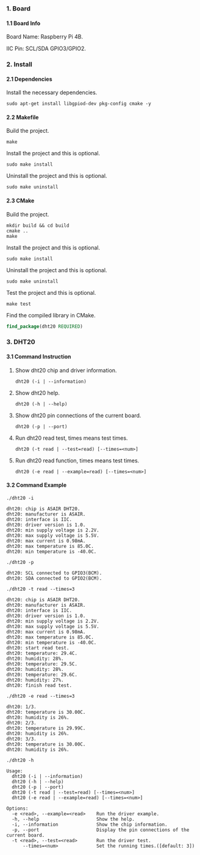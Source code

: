 ### 1. Board

#### 1.1 Board Info

Board Name: Raspberry Pi 4B.

IIC Pin: SCL/SDA GPIO3/GPIO2.

### 2. Install

#### 2.1 Dependencies

Install the necessary dependencies.

```shell
sudo apt-get install libgpiod-dev pkg-config cmake -y
```

#### 2.2 Makefile

Build the project.

```shell
make
```

Install the project and this is optional.

```shell
sudo make install
```

Uninstall the project and this is optional.

```shell
sudo make uninstall
```

#### 2.3 CMake

Build the project.

```shell
mkdir build && cd build 
cmake .. 
make
```

Install the project and this is optional.

```shell
sudo make install
```

Uninstall the project and this is optional.

```shell
sudo make uninstall
```

Test the project and this is optional.

```shell
make test
```

Find the compiled library in CMake. 

```cmake
find_package(dht20 REQUIRED)
```

### 3. DHT20

#### 3.1 Command Instruction

1. Show dht20 chip and driver information.

   ```shell
   dht20 (-i | --information)
   ```

2. Show dht20 help.

   ```shell
   dht20 (-h | --help)
   ```

3. Show dht20 pin connections of the current board.

   ```shell
   dht20 (-p | --port)
   ```

4. Run dht20 read test, times means test times. 

   ```shell
   dht20 (-t read | --test=read) [--times=<num>]
   ```

5. Run dht20 read function, times means test times.

   ```shell
   dht20 (-e read | --example=read) [--times=<num>]
   ```

#### 3.2 Command Example

```shell
./dht20 -i

dht20: chip is ASAIR DHT20.
dht20: manufacturer is ASAIR.
dht20: interface is IIC.
dht20: driver version is 1.0.
dht20: min supply voltage is 2.2V.
dht20: max supply voltage is 5.5V.
dht20: max current is 0.98mA.
dht20: max temperature is 85.0C.
dht20: min temperature is -40.0C.
```

```shell
./dht20 -p

dht20: SCL connected to GPIO3(BCM).
dht20: SDA connected to GPIO2(BCM).
```

```shell
./dht20 -t read --times=3

dht20: chip is ASAIR DHT20.
dht20: manufacturer is ASAIR.
dht20: interface is IIC.
dht20: driver version is 1.0.
dht20: min supply voltage is 2.2V.
dht20: max supply voltage is 5.5V.
dht20: max current is 0.98mA.
dht20: max temperature is 85.0C.
dht20: min temperature is -40.0C.
dht20: start read test.
dht20: temperature: 29.4C.
dht20: humidity: 28%.
dht20: temperature: 29.5C.
dht20: humidity: 28%.
dht20: temperature: 29.6C.
dht20: humidity: 27%.
dht20: finish read test.
```

```shell
./dht20 -e read --times=3

dht20: 1/3.
dht20: temperature is 30.00C.
dht20: humidity is 26%.
dht20: 2/3.
dht20: temperature is 29.99C.
dht20: humidity is 26%.
dht20: 3/3.
dht20: temperature is 30.00C.
dht20: humidity is 26%.
```

```shell
./dht20 -h

Usage:
  dht20 (-i | --information)
  dht20 (-h | --help)
  dht20 (-p | --port)
  dht20 (-t read | --test=read) [--times=<num>]
  dht20 (-e read | --example=read) [--times=<num>]

Options:
  -e <read>, --example=<read>    Run the driver example.
  -h, --help                     Show the help.
  -i, --information              Show the chip information.
  -p, --port                     Display the pin connections of the current board.
  -t <read>, --test=<read>       Run the driver test.
      --times=<num>              Set the running times.([default: 3])
```

